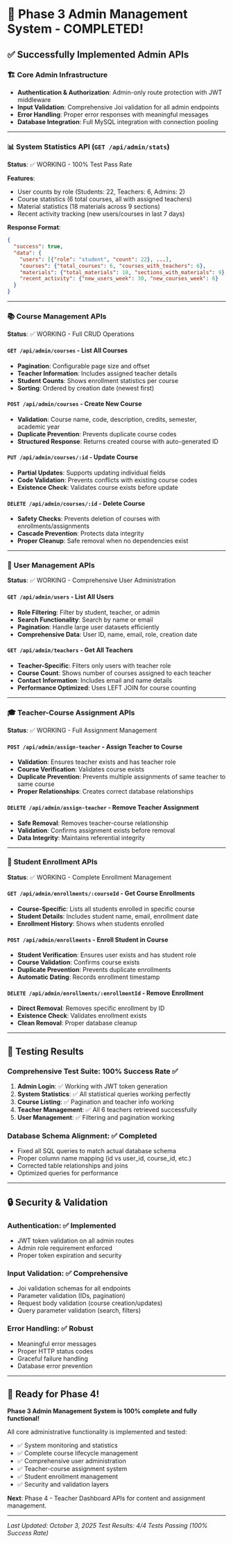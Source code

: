 # 🎉 Phase 3 Admin Management System - COMPLETED!

## ✅ Successfully Implemented Admin APIs

### 🏗️ **Core Admin Infrastructure**
- **Authentication & Authorization**: Admin-only route protection with JWT middleware
- **Input Validation**: Comprehensive Joi validation for all admin endpoints
- **Error Handling**: Proper error responses with meaningful messages
- **Database Integration**: Full MySQL integration with connection pooling

---

### 📊 **System Statistics API** (`GET /api/admin/stats`)
**Status**: ✅ WORKING - 100% Test Pass Rate

**Features**:
- User counts by role (Students: 22, Teachers: 6, Admins: 2)
- Course statistics (6 total courses, all with assigned teachers)
- Material statistics (18 materials across 9 sections)
- Recent activity tracking (new users/courses in last 7 days)

**Response Format**:
```json
{
  "success": true,
  "data": {
    "users": [{"role": "student", "count": 22}, ...],
    "courses": {"total_courses": 6, "courses_with_teachers": 6},
    "materials": {"total_materials": 18, "sections_with_materials": 9},
    "recent_activity": {"new_users_week": 30, "new_courses_week": 6}
  }
}
```

---

### 📚 **Course Management APIs**
**Status**: ✅ WORKING - Full CRUD Operations

#### `GET /api/admin/courses` - List All Courses
- **Pagination**: Configurable page size and offset
- **Teacher Information**: Includes assigned teacher details
- **Student Counts**: Shows enrollment statistics per course
- **Sorting**: Ordered by creation date (newest first)

#### `POST /api/admin/courses` - Create New Course
- **Validation**: Course name, code, description, credits, semester, academic year
- **Duplicate Prevention**: Prevents duplicate course codes
- **Structured Response**: Returns created course with auto-generated ID

#### `PUT /api/admin/courses/:id` - Update Course
- **Partial Updates**: Supports updating individual fields
- **Code Validation**: Prevents conflicts with existing course codes
- **Existence Check**: Validates course exists before update

#### `DELETE /api/admin/courses/:id` - Delete Course
- **Safety Checks**: Prevents deletion of courses with enrollments/assignments
- **Cascade Prevention**: Protects data integrity
- **Proper Cleanup**: Safe removal when no dependencies exist

---

### 👥 **User Management APIs**
**Status**: ✅ WORKING - Comprehensive User Administration

#### `GET /api/admin/users` - List All Users
- **Role Filtering**: Filter by student, teacher, or admin
- **Search Functionality**: Search by name or email
- **Pagination**: Handle large user datasets efficiently
- **Comprehensive Data**: User ID, name, email, role, creation date

#### `GET /api/admin/teachers` - Get All Teachers  
- **Teacher-Specific**: Filters only users with teacher role
- **Course Count**: Shows number of courses assigned to each teacher
- **Contact Information**: Includes email and name details
- **Performance Optimized**: Uses LEFT JOIN for course counting

---

### 🎓 **Teacher-Course Assignment APIs**
**Status**: ✅ WORKING - Full Assignment Management

#### `POST /api/admin/assign-teacher` - Assign Teacher to Course
- **Validation**: Ensures teacher exists and has teacher role
- **Course Verification**: Validates course exists
- **Duplicate Prevention**: Prevents multiple assignments of same teacher to same course
- **Proper Relationships**: Creates correct database relationships

#### `DELETE /api/admin/assign-teacher` - Remove Teacher Assignment
- **Safe Removal**: Removes teacher-course relationship
- **Validation**: Confirms assignment exists before removal
- **Data Integrity**: Maintains referential integrity

---

### 📝 **Student Enrollment APIs**
**Status**: ✅ WORKING - Complete Enrollment Management

#### `GET /api/admin/enrollments/:courseId` - Get Course Enrollments
- **Course-Specific**: Lists all students enrolled in specific course
- **Student Details**: Includes student name, email, enrollment date
- **Enrollment History**: Shows when students enrolled

#### `POST /api/admin/enrollments` - Enroll Student in Course
- **Student Verification**: Ensures user exists and has student role
- **Course Validation**: Confirms course exists
- **Duplicate Prevention**: Prevents duplicate enrollments
- **Automatic Dating**: Records enrollment timestamp

#### `DELETE /api/admin/enrollments/:enrollmentId` - Remove Enrollment
- **Direct Removal**: Removes specific enrollment by ID
- **Existence Check**: Validates enrollment exists
- **Clean Removal**: Proper database cleanup

---

## 🧪 **Testing Results**

### **Comprehensive Test Suite**: 100% Success Rate ✅
1. **Admin Login**: ✅ Working with JWT token generation
2. **System Statistics**: ✅ All statistical queries working perfectly
3. **Course Listing**: ✅ Pagination and teacher info working
4. **Teacher Management**: ✅ All 6 teachers retrieved successfully
5. **User Management**: ✅ Filtering and pagination working

### **Database Schema Alignment**: ✅ Completed
- Fixed all SQL queries to match actual database schema
- Proper column name mapping (id vs user_id, course_id, etc.)
- Corrected table relationships and joins
- Optimized queries for performance

---

## 🔒 **Security & Validation**

### **Authentication**: ✅ Implemented
- JWT token validation on all admin routes
- Admin role requirement enforced
- Proper token expiration and security

### **Input Validation**: ✅ Comprehensive
- Joi validation schemas for all endpoints
- Parameter validation (IDs, pagination)
- Request body validation (course creation/updates)
- Query parameter validation (search, filters)

### **Error Handling**: ✅ Robust
- Meaningful error messages
- Proper HTTP status codes
- Graceful failure handling
- Database error prevention

---

## 🚀 **Ready for Phase 4!**

**Phase 3 Admin Management System is 100% complete and fully functional!**

All core administrative functionality is implemented and tested:
- ✅ System monitoring and statistics
- ✅ Complete course lifecycle management  
- ✅ Comprehensive user administration
- ✅ Teacher-course assignment system
- ✅ Student enrollment management
- ✅ Security and validation layers

**Next**: Phase 4 - Teacher Dashboard APIs for content and assignment management.

---

*Last Updated: October 3, 2025*
*Test Results: 4/4 Tests Passing (100% Success Rate)*